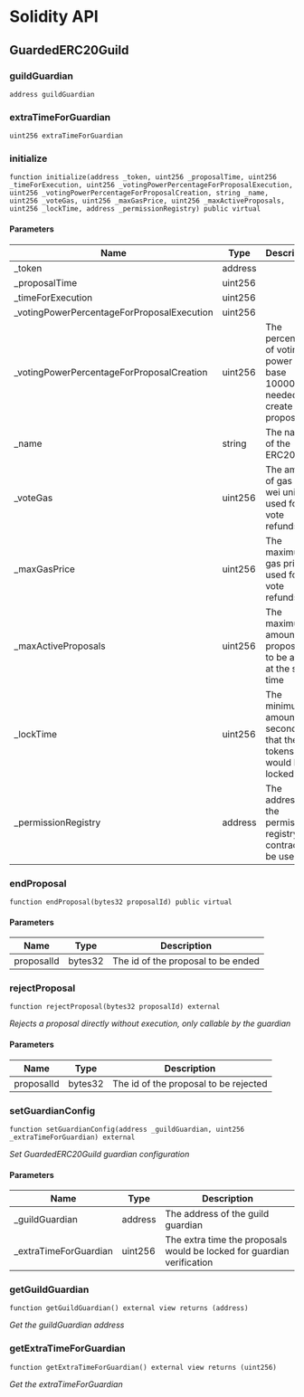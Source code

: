 # Solidity API

## GuardedERC20Guild

### guildGuardian

```solidity
address guildGuardian
```

### extraTimeForGuardian

```solidity
uint256 extraTimeForGuardian
```

### initialize

```solidity
function initialize(address _token, uint256 _proposalTime, uint256 _timeForExecution, uint256 _votingPowerPercentageForProposalExecution, uint256 _votingPowerPercentageForProposalCreation, string _name, uint256 _voteGas, uint256 _maxGasPrice, uint256 _maxActiveProposals, uint256 _lockTime, address _permissionRegistry) public virtual
```

#### Parameters

| Name | Type | Description |
| ---- | ---- | ----------- |
| _token | address |  |
| _proposalTime | uint256 |  |
| _timeForExecution | uint256 |  |
| _votingPowerPercentageForProposalExecution | uint256 |  |
| _votingPowerPercentageForProposalCreation | uint256 | The percentage of voting power in base 10000 needed to create a proposal |
| _name | string | The name of the ERC20Guild |
| _voteGas | uint256 | The amount of gas in wei unit used for vote refunds |
| _maxGasPrice | uint256 | The maximum gas price used for vote refunds |
| _maxActiveProposals | uint256 | The maximum amount of proposals to be active at the same time |
| _lockTime | uint256 | The minimum amount of seconds that the tokens would be locked |
| _permissionRegistry | address | The address of the permission registry contract to be used |

### endProposal

```solidity
function endProposal(bytes32 proposalId) public virtual
```

#### Parameters

| Name | Type | Description |
| ---- | ---- | ----------- |
| proposalId | bytes32 | The id of the proposal to be ended |

### rejectProposal

```solidity
function rejectProposal(bytes32 proposalId) external
```

_Rejects a proposal directly without execution, only callable by the guardian_

#### Parameters

| Name | Type | Description |
| ---- | ---- | ----------- |
| proposalId | bytes32 | The id of the proposal to be rejected |

### setGuardianConfig

```solidity
function setGuardianConfig(address _guildGuardian, uint256 _extraTimeForGuardian) external
```

_Set GuardedERC20Guild guardian configuration_

#### Parameters

| Name | Type | Description |
| ---- | ---- | ----------- |
| _guildGuardian | address | The address of the guild guardian |
| _extraTimeForGuardian | uint256 | The extra time the proposals would be locked for guardian verification |

### getGuildGuardian

```solidity
function getGuildGuardian() external view returns (address)
```

_Get the guildGuardian address_

### getExtraTimeForGuardian

```solidity
function getExtraTimeForGuardian() external view returns (uint256)
```

_Get the extraTimeForGuardian_

